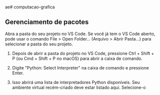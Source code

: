 ae# computacao-grafica

## Gerenciamento de pacotes

Abra a pasta do seu projeto no VS Code. Se você já tem o VS Code aberto, pode usar o comando File > Open Folder... (Arquivo > Abrir Pasta...) para selecionar a pasta do seu projeto.

1. Depois de abrir a pasta do projeto no VS Code, pressione Ctrl + Shift + P (ou Cmd + Shift + P no macOS) para abrir a caixa de comando.

2. Digite "Python: Select Interpreter" na caixa de comando e pressione Enter.

3. Isso abrirá uma lista de interpretadores Python disponíveis. Seu ambiente virtual recém-criado deve estar listado aqui. Selecione-o